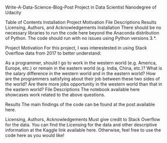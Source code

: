 Write-A-Data-Science-Blog-Post
Project in Data Scientist Nanodegree of Udacity

Table of Contents
Installation
Project Motivation
File Descriptions
Results
Licensing, Authors, and Acknowledgements
Installation
There should be no necessary libraries to run the code here beyond the Anaconda distribution of Python. The code should run with no issues using Python versions 3.*.

Project Motivation
For this project, I was interestested in using Stack Overflow data from 2017 to better understand:

As a programmer, should I go to work in the western world (e.g. America, Europe, etc.) or remain in the eastern world (e.g. India, China, etc.)?
What is the salary difference in the western world and in the eastern world?
How are the programmers satisfying about their job between these two sides of the world?
Are there more jobs opportunity in the western world than that in the eastern world?
File Descriptions
The notebook available here showcases work related to the above questions.

Results
The main findings of the code can be found at the post available here.

Licensing, Authors, Acknowledgements
Must give credit to Stack Overflow for the data. You can find the Licensing for the data and other descriptive information at the Kaggle link available here. Otherwise, feel free to use the code here as you would like!

